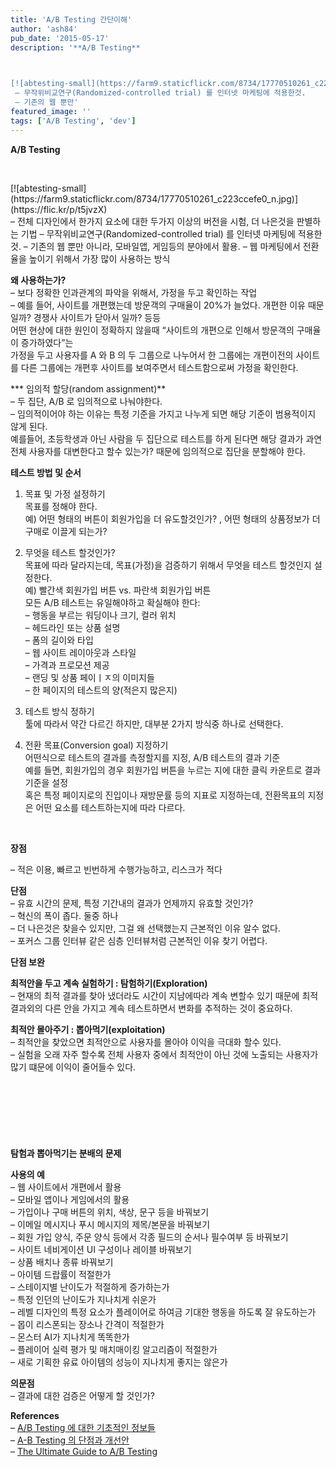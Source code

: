 ```yaml
---
title: 'A/B Testing 간단이해'
author: 'ash84'
pub_date: '2015-05-17'
description: '**A/B Testing**

 

[![abtesting-small](https://farm9.staticflickr.com/8734/17770510261_c223ccefe0_n.jpg)](https://flic.kr/p/t5jvzX)– 전체 디자인에서 한가지 요소에 대한 두가지 이상의 버전을 시험, 더 나은것을 판별하는 기법  
 – 무작위비교연구(Randomized-controlled trial) 를 인터넷 마케팅에 적용한것.  
 – 기존의 웹 뿐만'
featured_image: ''
tags: ['A/B Testing', 'dev']
---
```



**A/B Testing**

 

<div class="jetpack-video-wrapper">[![abtesting-small](https://farm9.staticflickr.com/8734/17770510261_c223ccefe0_n.jpg)](https://flic.kr/p/t5jvzX)</div>– 전체 디자인에서 한가지 요소에 대한 두가지 이상의 버전을 시험, 더 나은것을 판별하는 기법  
 – 무작위비교연구(Randomized-controlled trial) 를 인터넷 마케팅에 적용한것.  
 – 기존의 웹 뿐만 아니라, 모바일앱, 게임등의 분야에서 활용.  
 – 웹 마케팅에서 전환율을 높이기 위해서 가장 많이 사용하는 방식

**왜 사용하는가?**  
 – 보다 정확한 인과관계의 파악을 위해서, 가정을 두고 확인하는 작업  
 – 예를 들어, 사이트를 개편했는데 방문객의 구매율이 20%가 늘었다. 개편한 이유 때문일까? 경쟁사 사이트가 닫아서 일까? 등등  
 어떤 현상에 대한 원인이 정확하지 않을때 “사이트의 개편으로 인해서 방문객의 구매율이 증가하였다”는  
 가정을 두고 사용자를 A 와 B 의 두 그룹으로 나누어서 한 그룹에는 개편이전의 사이트를 다른 그룹에는 개편후 사이트를 보여주면서 테스트함으로써 가정을 확인한다.

*** 임의적 할당(random assignment)**  
 – 두 집단, A/B 로 임의적으로 나눠야한다.  
 – 임의적이어야 하는 이유는 특정 기준을 가지고 나누게 되면 해당 기준이 범용적이지 않게 된다.  
 예를들어, 초등학생과 아닌 사람을 두 집단으로 테스트를 하게 된다면 해당 결과가 과연 전체 사용자를 대변한다고 할수 있는가? 때문에 임의적으로 집단을 분할해야 한다.

**테스트 방법 및 순서**

1. 목표 및 가정 설정하기  
 목표를 정해야 한다.  
 예) 어떤 형태의 버튼이 회원가입을 더 유도할것인가? , 어떤 형태의 상품정보가 더 구매로 이끌게 되는가?  
 2. 무엇을 테스트 할것인가?  
 목표에 따라 달라지는데, 목표(가정)을 검증하기 위해서 무엇을 테스트 할것인지 설정한다.  
 예) 빨간색 회원가입 버튼 vs. 파란색 회원가입 버튼  
 모든 A/B 테스트는 유일해야하고 확실해야 한다:  
 – 행동을 부르는 워딩이나 크기, 컬러 위치  
 – 헤드라인 또는 상품 설명  
 – 폼의 길이와 타입  
 – 웹 사이트 레이아웃과 스타일  
 – 가격과 프로모션 제공  
 – 랜딩 및 상품 페이ㅣㅈ의 이미지들  
 – 한 페이지의 테스트의 양(적은지 많은지)

3. 테스트 방식 정하기  
 툴에 따라서 약간 다르긴 하지만, 대부분 2가지 방식중 하나로 선택한다.

4. 전환 목표(Conversion goal) 지정하기  
 어떤식으로 테스트의 결과를 측정할지를 지정, A/B 테스트의 결과 기준  
 예를 들면, 회원가입의 경우 회원가입 버튼을 누르는 지에 대한 클릭 카운트로 결과기준을 설정  
 혹은 특정 페이지로의 진입이나 재방문률 등의 지표로 지정하는데, 전환목표의 지정은 어떤 요소를 테스트하는지에 따라 다르다.

 

**장점**

– 적은 이용, 빠르고 빈번하게 수행가능하고, 리스크가 적다

**단점**  
 – 유효 시간의 문제, 특정 기간내의 결과가 언제까지 유효할 것인가?  
 – 혁신의 폭이 좁다. 둘중 하나  
 – 더 나은것은 찾을수 있지만, 그걸 왜 선택했는지 근본적인 이유 알수 없다.  
 – 포커스 그룹 인터뷰 같은 심층 인터뷰처럼 근본적인 이유 찾기 어렵다.

**단점 보완**

**최적안을 두고 계속 실험하기 : 탐험하기(Exploration)**  
 – 현재의 최적 결과를 찾아 냈더라도 시간이 지남에따라 계속 변할수 있기 때문에 최적결과외의 다른 안을 가지고 계속 테스트하면서 변화를 추적하는 것이 중요하다.

**최적안 몰아주기 : 뽑아먹기(exploitation)**  
 – 최적안을 찾았으면 최적안으로 사용자를 몰아야 이익을 극대화 할수 있다.  
 – 실험을 오래 자주 할수록 전체 사용자 중에서 최적안이 아닌 것에 노출되는 사용자가 많기 떄문에 이익이 줄어들수 있다.

<script async src="//pagead2.googlesyndication.com/pagead/js/adsbygoogle.js"></script>
<!-- 페이지내_긴_배너 -->
<ins class="adsbygoogle"
     style="display:inline-block;width:728px;height:90px"
     data-ad-client="ca-pub-8699046198561974"
     data-ad-slot="5480877276"></ins>
<script>
(adsbygoogle = window.adsbygoogle || []).push({});
</script>


**탐험과 뽑아먹기는 분배의 문제**

**사용의 예**  
 – 웹 사이트에서 개편에서 활용  
 – 모바일 앱이나 게임에서의 활용  
 – 가입이나 구매 버튼의 위치, 색상, 문구 등을 바꿔보기  
 – 이메일 메시지나 푸시 메시지의 제목/본문을 바꿔보기  
 – 회원 가입 양식, 주문 양식 등에서 각종 필드의 순서나 필수여부 등 바꿔보기  
 – 사이트 네비게이션 UI 구성이나 레이블 바꿔보기  
 – 상품 배치나 종류 바꿔보기  
 – 아이템 드랍률이 적절한가  
 – 스테이지별 난이도가 적절하게 증가하는가  
 – 특정 인던의 난이도가 지나치게 쉬운가  
 – 레벨 디자인의 특정 요소가 플레이어로 하여금 기대한 행동을 하도록 잘 유도하는가  
 – 몹이 리스폰되는 장소나 간격이 적절한가  
 – 몬스터 AI가 지나치게 똑똑한가  
 – 플레이어 실력 평가 및 매치매이킹 알고리즘이 적절한가  
 – 새로 기획한 유료 아이템의 성능이 지나치게 좋지는 않은가

**의문점**  
 – 결과에 대한 검증은 어떻게 할 것인가?

**References**  
 – [A/B Testing 에 대한 기초적인 정보들](http://spoqa.github.io/2012/05/15/ab-testing-basic.html)  
 – [A-B Testing 의 단점과 개선안](http://www.ecogwiki.com/A-B_Testing%EC%9D%98_%EB%8B%A8%EC%A0%90%EA%B3%BC_%EA%B0%9C%EC%84%A0%EC%95%88)  
 – [The Ultimate Guide to A/B Testing](http://www.smashingmagazine.com/2010/06/24/the-ultimate-guide-to-a-b-testing/)



